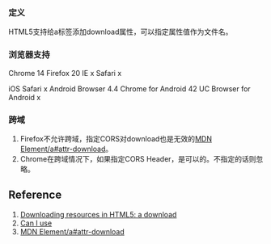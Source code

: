 ### 定义
HTML5支持给a标签添加download属性，可以指定属性值作为文件名。

### 浏览器支持
Chrome 14
Firefox 20
IE x
Safari x

iOS Safari x
Android Browser 4.4
Chrome for Android 42
UC Browser for Android x

### 跨域
1. Firefox不允许跨域，指定CORS对download也是无效的[MDN Element/a#attr-download]。
2. Chrome在跨域情况下，如果指定CORS Header，是可以的。不指定的话则忽略。


## Reference
1. [Downloading resources in HTML5: a download][Downloading resources in HTML5: a download]
2. [Can I use][Can I use]
3. [MDN Element/a#attr-download][MDN Element/a#attr-download]

[Downloading resources in HTML5: a download]: http://updates.html5rocks.com/2011/08/Downloading-resources-in-HTML5-a-download
[Can I use]: http://caniuse.com/#feat=download
[stackoverflow]: http://stackoverflow.com/questions/28318017/html5-download-attribute-not-working-when-downloading-from-another-server-even
[MDN Element/a#attr-download]: https://developer.mozilla.org/en-US/docs/Web/HTML/Element/a#attr-download
